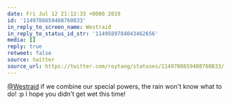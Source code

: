 ```yaml
---
date: Fri Jul 12 21:12:33 +0000 2019
id: '1149788659408760833'
in_reply_to_screen_name: Westraid
in_reply_to_status_id_str: '1149589784043462656'
media: []
reply: true
retweet: false
source: twitter
source_url: https://twitter.com/roytang/statuses/1149788659408760833/
---
```


[@Westraid](https://twitter.com/Westraid/) if we combine our special powers, the rain won't know what to do! :p I hope you didn't get wet this time!